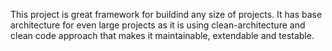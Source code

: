 This project is great framework for buildind any size of projects. 
It has base architecture for even large projects as it is using clean-architecture and clean code approach that makes it maintainable, extendable and testable. 
